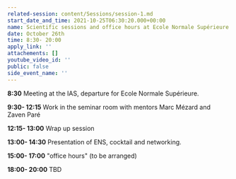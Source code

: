 ```yaml
---
related-session: content/Sessions/session-1.md
start_date_and_time: 2021-10-25T06:30:20.000+00:00
name: Scientific sessions and office hours at Ecole Normale Supérieure
date: October 26th
time: 8:30- 20:00
apply_link: ''
attachements: []
youtube_video_id: ''
public: false
side_event_name: ''
---
```


**8:30** Meeting at the IAS, departure for Ecole Normale Supérieure.

**9:30- 12:15** Work in the seminar room with mentors Marc Mézard and Zaven Paré

**12:15- 13:00** Wrap up session

**13:00- 14:30** Presentation of ENS, cocktail and networking.

**15:00- 17:00** "office hours" (to be arranged)

**18:00- 20:00** TBD
